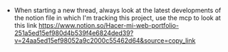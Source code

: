 - When starting a new thread, always look at the latest developments of the notion file in which I'm tracking this project, use the mcp to look at this link https://www.notion.so/Hacer-mi-web-portfolio-251a5ed15ef980d4b539f4e6824ded39?v=24aa5ed15ef98052a9c2000c55462d64&source=copy_link